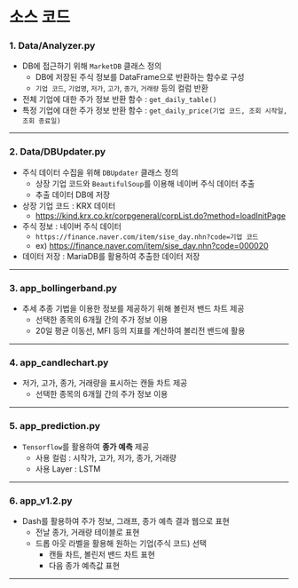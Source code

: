 # 소스 코드
### 1. Data/Analyzer.py
- DB에 접근하기 위해 `MarketDB` 클래스 정의
  - DB에 저장된 주식 정보를 DataFrame으로 반환하는 함수로 구성
  - `기업 코드`, `기업명`, `저가`, `고가`, `종가`, `거래량` 등의 컬럼 반환
- 전체 기업에 대한 주가 정보 반환 함수 : `get_daily_table()`
- 특정 기업에 대한 주가 정보 반환 함수 : `get_daily_price(기업 코드, 조회 시작일, 조회 종료일)`
---
### 2. Data/DBUpdater.py
- 주식 데이터 수집을 위해 `DBUpdater` 클래스 정의
  - 상장 기업 코드와 `BeautifulSoup`를 이용해 네이버 주식 데이터 추출
  - 추출 데이터 DB에 저장
- 상장 기업 코드 : KRX 데이터
  - https://kind.krx.co.kr/corpgeneral/corpList.do?method=loadInitPage
- 주식 정보 : 네이버 주식 데이터
  - `https://finance.naver.com/item/sise_day.nhn?code=기업 코드`
  - ex) https://finance.naver.com/item/sise_day.nhn?code=000020
- 데이터 저장 : MariaDB를 활용하여 추출한 데이터 저장
---
### 3. app_bollingerband.py
- 추세 추종 기법을 이용한 정보를 제공하기 위해 볼린저 밴드 차트 제공
  - 선택한 종목의 6개월 간의 주가 정보 이용
  - 20일 평균 이동선, MFI 등의 지표를 계산하여 볼리전 밴드에 활용
---
### 4. app_candlechart.py
- 저가, 고가, 종가, 거래량을 표시하는 캔들 차트 제공
  - 선택한 종목의 6개월 간의 주가 정보 이용
---
### 5. app_prediction.py
- `Tensorflow`를 활용하여 **종가 예측** 제공
  - 사용 컬럼 : 시작가, 고가, 저가, 종가, 거래량
  - 사용 Layer : LSTM

---
### 6. app_v1.2.py
- Dash를 활용하여 주가 정보, 그래프, 종가 예측 결과 웹으로 표현
  - 전날 종가, 거래량 테이블로 표현
  - 드롭 아웃 라벨을 활용해 원하는 기업(주식 코드) 선택
    - 캔들 차트, 볼린저 밴드 차트 표현
    - 다음 종가 예측값 표현
---
